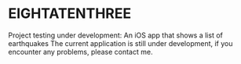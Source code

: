 # EIGHTATENTHREE
Project testing under development: An iOS app that shows a list of earthquakes The current application is still under development, if you encounter any problems, please contact me.
